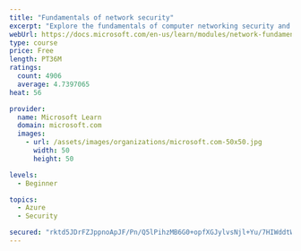 ```yaml
---
title: "Fundamentals of network security"
excerpt: "Explore the fundamentals of computer networking security and monitoring."
webUrl: https://docs.microsoft.com/en-us/learn/modules/network-fundamentals-2/
type: course
price: Free
length: PT36M
ratings:
  count: 4906
  average: 4.7397065
heat: 56

provider:
  name: Microsoft Learn
  domain: microsoft.com
  images:
    - url: /assets/images/organizations/microsoft.com-50x50.jpg
      width: 50
      height: 50

levels:
  - Beginner

topics:
  - Azure
  - Security

secured: "rktd5JDrFZJppnoApJF/Pn/Q5lPihzMB6G0+opfXGJylvsNjl+Yu/7HIWddtWh+z3352xjNZdEvOGwz8+kM4iUZ2FEAHt+CzAXvoQwZjWsKkmriAulayC91cS191mmfSqQE5f+FxKhoWLYeYUwRdave17p0t3HH+TzB6QlgEZfw0JjcEi7RCZ822AIH1NU+sOBJimnQDk1jfg4/+w3p6HHcwDrxnG8oSXY0NHftT3QyIPogBeTR6qEqS14gi7twTvuDe2P6f7IrPrqSvJOPWFsg3LTBdoonkxRLtlBedsg0SZgc24iFgGRbQlxOj+hjNp77KX3JspyCcPoYZC0om+HFNuKp/BA7nY4Ss3jlqHaTPVHUAcu1n4azS1q5ySftKP4GkRc87AkGYgHbE4sf1VGaYFGF9wQHqdb4fSwAU6cY=;1P5aeg9Lx2uTZekAklk/CA=="
---
```


